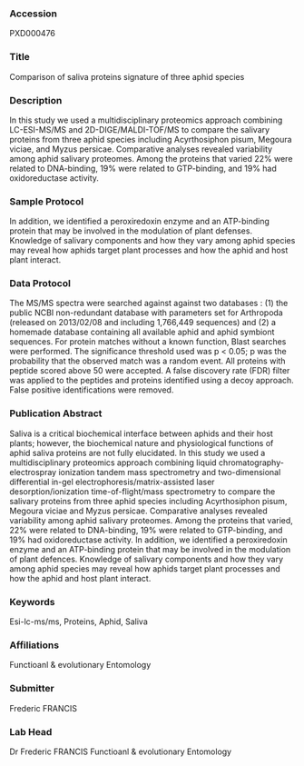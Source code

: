 ### Accession
PXD000476

### Title
Comparison of saliva proteins signature of three aphid species

### Description
In this study we used a multidisciplinary proteomics approach combining LC-ESI-MS/MS and 2D-DIGE/MALDI-TOF/MS to compare the salivary proteins from three aphid species including Acyrthosiphon pisum, Megoura viciae, and Myzus persicae. Comparative analyses revealed variability among aphid salivary proteomes. Among the proteins that varied 22% were related to DNA-binding, 19% were related to GTP-binding, and 19% had oxidoreductase activity.

### Sample Protocol
In addition, we identified a peroxiredoxin enzyme and an ATP-binding protein that may be involved in the modulation of plant defenses. Knowledge of salivary components and how they vary among aphid species may reveal how aphids target plant processes and how the aphid and host plant interact.

### Data Protocol
The MS/MS spectra were searched against against two databases : (1) the public NCBI non-redundant database with parameters set for Arthropoda (released on 2013/02/08 and including 1,766,449 sequences) and (2) a homemade database containing all available aphid and aphid symbiont sequences. For protein matches without a known function, Blast searches were performed. The significance threshold used was p < 0.05; p was the probability that the observed match was a random event.  All proteins with peptide scored above 50 were accepted. A false discovery rate (FDR) filter was applied to the peptides and proteins identified using a decoy approach. False positive identifications were removed.

### Publication Abstract
Saliva is a critical biochemical interface between aphids and their host plants; however, the biochemical nature and physiological functions of aphid saliva proteins are not fully elucidated. In this study we used a multidisciplinary proteomics approach combining liquid chromatography-electrospray ionization tandem mass spectrometry and two-dimensional differential in-gel electrophoresis/matrix-assisted laser desorption/ionization time-of-flight/mass spectrometry to compare the salivary proteins from three aphid species including Acyrthosiphon pisum, Megoura viciae and Myzus persicae. Comparative analyses revealed variability among aphid salivary proteomes. Among the proteins that varied, 22% were related to DNA-binding, 19% were related to GTP-binding, and 19% had oxidoreductase activity. In addition, we identified a peroxiredoxin enzyme and an ATP-binding protein that may be involved in the modulation of plant defences. Knowledge of salivary components and how they vary among aphid species may reveal how aphids target plant processes and how the aphid and host plant interact.

### Keywords
Esi-lc-ms/ms, Proteins, Aphid, Saliva

### Affiliations
Functioanl & evolutionary Entomology

### Submitter
Frederic FRANCIS

### Lab Head
Dr Frederic FRANCIS
Functioanl & evolutionary Entomology


